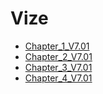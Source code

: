 # Vize

- [Chapter_1_V7.01](./Ders%20%C4%B0%C3%A7eri%C4%9Fi/Vize/Chapter_1_V7.01.pdf)
- [Chapter_2_V7.01](./Ders%20%C4%B0%C3%A7eri%C4%9Fi/Vize/Chapter_2_V7.01.pdf)
- [Chapter_3_V7.01](./Ders%20%C4%B0%C3%A7eri%C4%9Fi/Vize/Chapter_3_V7.01.pdf)
- [Chapter_4_V7.01](./Ders%20%C4%B0%C3%A7eri%C4%9Fi/Vize/Chapter_4_V7.01.pdf)
